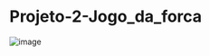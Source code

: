 # Projeto-2-Jogo_da_forca

![image](https://user-images.githubusercontent.com/11545292/60771805-53697d80-a0c3-11e9-9c8d-2de4281c28b6.png)

